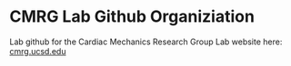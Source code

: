 # CMRG Lab Github Organiziation

Lab github for the Cardiac Mechanics Research Group 
Lab website here:
[cmrg.ucsd.edu](https://cmrg.ucsd.edu/)
